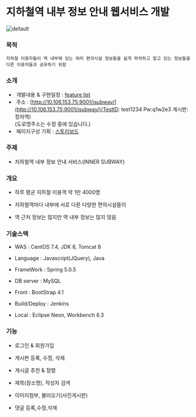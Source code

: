 # 지하철역 내부 정보 안내 웹서비스 개발
![default](https://media.oss.navercorp.com/user/9761/files/25a2681e-7a16-11e8-8a10-8f2810e14802)

### 목적
```
지하철 이용자들이 역 내부에 있는 여러 편의시설 정보들을 쉽게 파악하고 알고 있는 정보들을 다른 이용자들과 공유하기 위함 
```

### 소개

-  개발내용 & 구현일정 : [feature list](https://oss.navercorp.com/2018-nbp-internship-team1/seonghyo/wiki/%EC%9B%B9%EC%84%9C%EB%B9%84%EC%8A%A4-%EA%B0%9C%EB%B0%9C)
-  주소 : [http://10.106.153.75:9001/isubway/](http://10.106.153.75:9001/isubway/)(TestID: test1234 Pw:q1w2e3 게시판:정자역)
   <br>(도로명주소는 수정 중에 있습니다.)
-  페이지구성 기획 : [스토리보드](https://ovenapp.io/view/WGKZph9yvgMCQEF34XHwcoEBLaOBrA4f/)

### 주제
 
 - 지하철역 내부 정보 안내 서비스(INNER SUBWAY)

### 개요

 - 하루 평균 지하철 이용객 약 1만 4000명
 
 - 지하철역마다 내부에 서로 다른 다양한 편의시설들이 
 
 - 역 근처 정보는 많지만 역 내부 정보는 많지 않음
 
### 기술스택

- WAS : CentOS 7.4, JDK 8, Tomcat 8

- Language : Javascript(JQuery), Java

- FrameWork : Spring 5.0.5

- DB server : MySQL

- Front : BootStrap 4.1

- Build/Deploy : Jenkins

- Local : Eclipse Neon, Workbench 6.3

### 기능

-	로그인 & 회원가입

-	게시판 등록, 수정, 삭제

- 게시글 추천 & 정렬

- 제목(장소명), 작성자 검색

- 이미지첨부, 불러오기(사진게시판)

- 댓글 등록,수정,삭제

